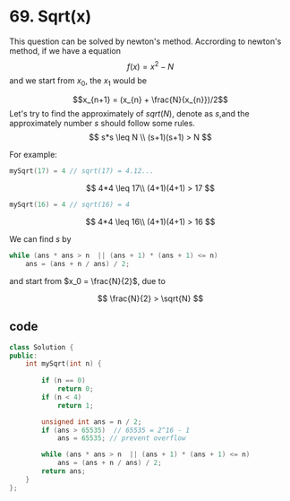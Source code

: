 # 69. Sqrt(x)
This question can be solved by newton's method. Accrording to newton's method, if we have a equation
$$f(x) = x^2 - N$$
and we start from $x_0$, the $x_1$ would be 

$$x_{n+1} = (x_{n} + \frac{N}{x_{n}})/2$$
Let's try to find the approximately of $sqrt(N)$, denote as $s$,and the approximately number $s$ should follow some rules.
$$
s*s \leq N \\
(s+1)(s+1) >  N
$$

For example:
```cpp
mySqrt(17) = 4 // sqrt(17) = 4.12...
```
$$
4*4 \leq 17\\
(4+1)(4+1) > 17
$$
```cpp
mySqrt(16) = 4 // sqrt(16) = 4
```
$$
4*4 \leq 16\\
(4+1)(4+1) > 16
$$

We can find $s$ by 
```cpp
while (ans * ans > n  || (ans + 1) * (ans + 1) <= n)
    ans = (ans + n / ans) / 2;
```
and start from $x_0 = \frac{N}{2}$, due to 

$$
\frac{N}{2} > \sqrt{N}
$$

## code
```cpp
class Solution {
public:
    int mySqrt(int n) {
        
        if (n == 0)
            return 0;
        if (n < 4)
            return 1;

        unsigned int ans = n / 2;
        if (ans > 65535)  // 65535 = 2^16 - 1
            ans = 65535; // prevent overflow

        while (ans * ans > n  || (ans + 1) * (ans + 1) <= n)
            ans = (ans + n / ans) / 2;
        return ans;
    }
};
```



